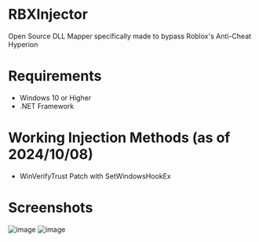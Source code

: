# RBXInjector
Open Source DLL Mapper specifically made to bypass Roblox's Anti-Cheat Hyperion

# Requirements
- Windows 10 or Higher
- .NET Framework

# Working Injection Methods (as of 2024/10/08)
- WinVerifyTrust Patch with SetWindowsHookEx

# Screenshots

![image](https://github.com/user-attachments/assets/8ea7d6e4-41ec-4d07-a7ef-c7495c69b88b)
![image](https://github.com/user-attachments/assets/e186fa8e-9022-455b-b11b-93fb09504ba4)
